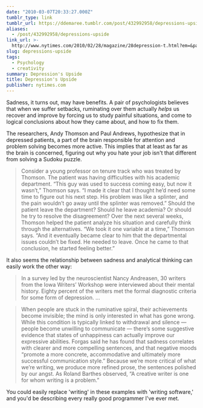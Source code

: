 ```yaml
---
date: "2010-03-07T20:33:27.000Z"
tumblr_type: link
tumblr_url: https://ddemaree.tumblr.com/post/432992958/depressions-upside
aliases:
  - /post/432992958/depressions-upside
link_url: >-
  http://www.nytimes.com/2010/02/28/magazine/28depression-t.html?em=&pagewanted=print
slug: depressions-upside
tags:
  - Psychology
  - creativity
summary: Depression's Upside
title: Depression's Upside
publisher: nytimes.com
---
```


Sadness, it turns out, may have benefits. A pair of psychologists believes that when we suffer setbacks, ruminating over them actually _helps_ us recover and improve by forcing us to study painful situations, and come to logical conclusions about how they came about, and how to fix them.

The researchers, Andy Thomson and Paul Andrews, hypothesize that in depressed patients, a part of the brain responsible for attention and problem solving becomes more active. This implies that at least as far as the brain is concerned, figuring out why you hate your job isn't that different from solving a Sudoku puzzle.

> Consider a young professor on tenure track who was treated by Thomson. The patient was having difficulties with his academic department. “This guy was used to success coming easy, but now it wasn’t,” Thomson says. “I made it clear that I thought he’d need some time to figure out his next step. His problem was like a splinter, and the pain wouldn’t go away until the splinter was removed.” Should the patient leave the department? Should he leave academia? Or should he try to resolve the disagreement? Over the next several weeks, Thomson helped the patient analyze his situation and carefully think through the alternatives. “We took it one variable at a time,” Thomson says. “And it eventually became clear to him that the departmental issues couldn’t be fixed. He needed to leave. Once he came to that conclusion, he started feeling better.”

It also seems the relationship between sadness and analytical thinking can easily work the other way:

> In a survey led by the neuroscientist Nancy Andreasen, 30 writers from the Iowa Writers’ Workshop were interviewed about their mental history. Eighty percent of the writers met the formal diagnostic criteria for some form of depression. &hellip;

> When people are stuck in the ruminative spiral, their achievements become invisible; the mind is only interested in what has gone wrong. While this condition is typically linked to withdrawal and silence — people become unwilling to communicate — there’s some suggestive evidence that states of unhappiness can actually improve our expressive abilities. Forgas said he has found that sadness correlates with clearer and more compelling sentences, and that negative moods “promote a more concrete, accommodative and ultimately more successful communication style.” Because we’re more critical of what we’re writing, we produce more refined prose, the sentences polished by our angst. As Roland Barthes observed, “A creative writer is one for whom writing is a problem.”

You could easily replace 'writing' in these examples with 'writing software,' and you'd be describing every really good programmer I've ever met.
